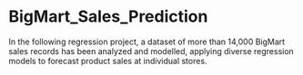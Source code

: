 # BigMart_Sales_Prediction
In the following regression project, a dataset of more than 14,000 BigMart sales records has been analyzed and modelled, applying diverse regression models to forecast product sales at individual stores.
